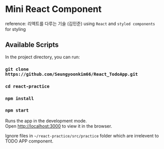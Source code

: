 # Mini <TODO APP> React Component 
reference: 리액트를 다루는 기술 (김민준) 
using `React` and `styled components` for styling 

## Available Scripts

In the project directory, you can run:

### `git clone https://github.com/Seungyoonkim66/React_TodoApp.git`
### `cd react-practice`
### `npm install`
### `npm start`

Runs the app in the development mode.\
Open [http://localhost:3000](http://localhost:3000) to view it in the browser.

Ignore files in `~/react-practice/src/practice` folder which are irrelevent to TODO APP component.